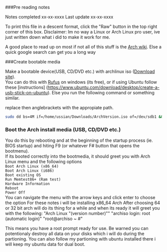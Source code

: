 ###Pre reading notes

Notes completed xx-xx-xxxx
Last update xx-xx-xxxx

To print this file in a descent format, click the "Raw" button in the top right corner of this box.
Disclaimer: Im no way a Linux or Arch Linux pro user, ive just written down what i did to make it work for me.


A good place to read up on most if not all of this stuff is the [Arch wiki](https://wiki.archlinux.org/).
Else a quick google search can get you a long way

###Create bootable media

Make a bootable device(USB, CD/DVD etc.) with archlinux iso ([Download site](https://www.archlinux.org/download/)). <BR>
You can do this with [Rufus](https://rufus.akeo.ie/) on windows (its free), or if using Ubuntu follow these [instructions] (https://www.ubuntu.com/download/desktop/create-a-usb-stick-on-ubuntu).
Else you run the following command or something similar.

replace then anglebrackets <something> with the appropiate path.
```bash
sudo dd bs=4M if=/home/ussian/Downloads/ArchVersion.iso of=/dev/sdb1 && sync
```
### Boot the Arch install media (USB, CD/DVD etc.) <BR>
You do this by rebooting and at the beginning of the startup process (ie. BIOS startup) and hiting F9 (or whatever F# button that opens the bootmenu). <BR>
If its booted correctly into the bootmedia, it should greet you with Arch Linux menu and the following options <BR>
    `Boot Arch Linux (x86_64)` <BR>
    `Boot Arch Linux (i686)` <BR>
    `Boot existing OS` <BR>
    `Run Memtest86+ (Ram test)` <BR>
    `Hardware Information` <BR>
    `Reboot` <BR>
    `Power Off` <BR>
You can navigate the menu with the arrow keys and click enter to choose the option
For these notes i will be installing x86_64 Arch
After choosing 64 or 32 bit arch will do its thing for a while and when its ready it will greet you with the following:
    "Arch Linux "(version number)""
     "archiso login: root (automatic login)"
    "root@archiso ~ #"

This means you have a root prompt ready for use. Be warned you can potentionaly destroy all data on your disks which i will do during the partioning. You can also follow my partioning with ubuntu installed there i will keep my ubuntu data for dual boot.
